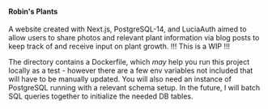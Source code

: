 #### Robin's Plants ####

A website created with Next.js, PostgreSQL-14, and LuciaAuth aimed to allow users to share photos and relevant plant information via blog posts to keep track of and receive input on plant growth.
!!! This is a WIP !!!

The directory contains a Dockerfile, which *may* help you run this project locally as a test - however there are a few env variables not included that will have to be manually updated.
You will also need an instance of PostgreSQL running with a relevant schema setup. In the future, I will batch SQL queries together to initialize the needed DB tables.
